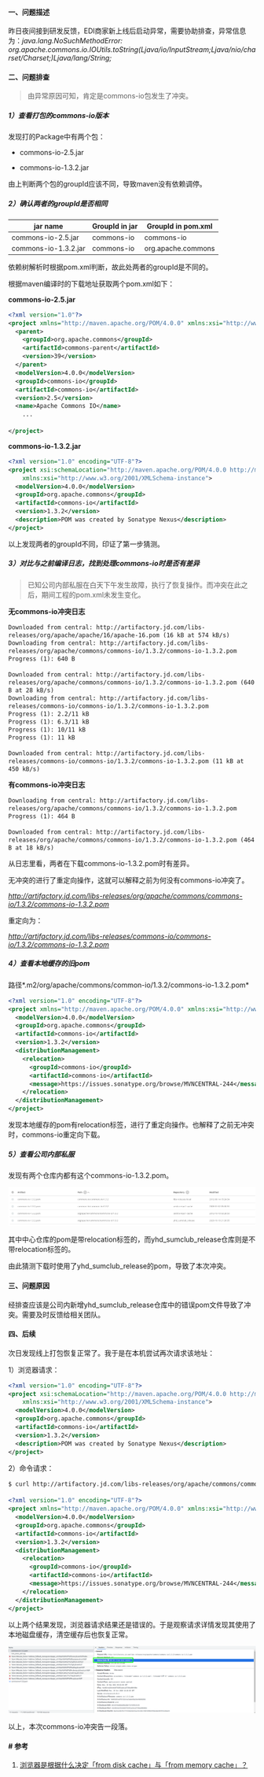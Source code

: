 #### 一、问题描述

昨日夜间接到研发反馈，EDI商家新上线后启动异常，需要协助排查，异常信息为：*java.lang.NoSuchMethodError: org.apache.commons.io.IOUtils.toString(Ljava/io/InputStream;Ljava/nio/charset/Charset;)Ljava/lang/String;*

#### 二、问题排查

> 由异常原因可知，肯定是commons-io包发生了冲突。

##### 1）查看打包的commons-io版本

发现打的Package中有两个包：

* commons-io-2.5.jar

* commons-io-1.3.2.jar

由上判断两个包的groupId应该不同，导致maven没有依赖调停。

##### 2）确认两者的groupId是否相同

| jar name             | GroupId in jar | GroupId in pom.xml |
| -------------------- | -------------- | ------------------ |
| commons-io-2.5.jar   | commons-io     | commons-io         |
| commons-io-1.3.2.jar | commons-io     | org.apache.commons |

依赖树解析时根据pom.xml判断，故此处两者的groupId是不同的。

根据maven编译时的下载地址获取两个pom.xml如下：

**commons-io-2.5.jar**

```xml
<?xml version="1.0"?>
<project xmlns="http://maven.apache.org/POM/4.0.0" xmlns:xsi="http://www.w3.org/2001/XMLSchema-instance" xsi:schemaLocation="http://maven.apache.org/POM/4.0.0 http://maven.apache.org/maven-v4_0_0.xsd">
  <parent>
    <groupId>org.apache.commons</groupId>
    <artifactId>commons-parent</artifactId>
    <version>39</version>
  </parent>
  <modelVersion>4.0.0</modelVersion>
  <groupId>commons-io</groupId>
  <artifactId>commons-io</artifactId>
  <version>2.5</version>
  <name>Apache Commons IO</name>
    ...

</project>
```

**commons-io-1.3.2.jar**

```xml
<?xml version="1.0" encoding="UTF-8"?>
<project xsi:schemaLocation="http://maven.apache.org/POM/4.0.0 http://maven.apache.org/xsd/maven-4.0.0.xsd" xmlns="http://maven.apache.org/POM/4.0.0"
    xmlns:xsi="http://www.w3.org/2001/XMLSchema-instance">
  <modelVersion>4.0.0</modelVersion>
  <groupId>org.apache.commons</groupId>
  <artifactId>commons-io</artifactId>
  <version>1.3.2</version>
  <description>POM was created by Sonatype Nexus</description>
</project>
```

以上发现两者的groupId不同，印证了第一步猜测。

##### 3）对比与之前编译日志，找到处理commons-io时是否有差异

> 已知公司内部私服在白天下午发生故障，执行了恢复操作。而冲突在此之后，期间工程的pom.xml未发生变化。

**无commons-io冲突日志**

```
Downloaded from central: http://artifactory.jd.com/libs-releases/org/apache/apache/16/apache-16.pom (16 kB at 574 kB/s)
Downloading from central: http://artifactory.jd.com/libs-releases/org/apache/commons/commons-io/1.3.2/commons-io-1.3.2.pom
Progress (1): 640 B
                   
Downloaded from central: http://artifactory.jd.com/libs-releases/org/apache/commons/commons-io/1.3.2/commons-io-1.3.2.pom (640 B at 28 kB/s)
Downloading from central: http://artifactory.jd.com/libs-releases/commons-io/commons-io/1.3.2/commons-io-1.3.2.pom
Progress (1): 2.2/11 kB
Progress (1): 6.3/11 kB
Progress (1): 10/11 kB 
Progress (1): 11 kB   
                   
Downloaded from central: http://artifactory.jd.com/libs-releases/commons-io/commons-io/1.3.2/commons-io-1.3.2.pom (11 kB at 450 kB/s)
```

**有commons-io冲突日志**

```
Downloading from central: http://artifactory.jd.com/libs-releases/org/apache/commons/commons-io/1.3.2/commons-io-1.3.2.pom
Progress (1): 464 B
                   
Downloaded from central: http://artifactory.jd.com/libs-releases/org/apache/commons/commons-io/1.3.2/commons-io-1.3.2.pom (464 B at 18 kB/s)
```

从日志里看，两者在下载commons-io-1.3.2.pom时有差异。

无冲突的进行了重定向操作，这就可以解释之前为何没有commons-io冲突了。

*http://artifactory.jd.com/libs-releases/org/apache/commons/commons-io/1.3.2/commons-io-1.3.2.pom*

重定向为：

*http://artifactory.jd.com/libs-releases/commons-io/commons-io/1.3.2/commons-io-1.3.2.pom*

##### 4）查看本地缓存的旧pom

路径*.m2/org/apache/commons/common-io/1.3.2/commons-io-1.3.2.pom*

```xml
<?xml version="1.0" encoding="UTF-8"?>
<project xmlns="http://maven.apache.org/POM/4.0.0" xmlns:xsi="http://www.w3.org/2001/XMLSchema-instance" xsi:schemaLocation="http://maven.apache.org/POM/4.0.0 http://maven.apache.org/xsd/maven-4.0.0.xsd">
  <modelVersion>4.0.0</modelVersion>
  <groupId>org.apache.commons</groupId>
  <artifactId>commons-io</artifactId>
  <version>1.3.2</version>
  <distributionManagement>
    <relocation>
      <groupId>commons-io</groupId>
      <artifactId>commons-io</artifactId>
      <message>https://issues.sonatype.org/browse/MVNCENTRAL-244</message>
    </relocation>
  </distributionManagement>
</project>
```

发现本地缓存的pom有relocation标签，进行了重定向操作。也解释了之前无冲突时，commons-io重定向下载。

##### 5）查看公司内部私服

发现有两个仓库内都有这个commons-io-1.3.2.pom。

![image-20210915145002935](../../src/main/resources/picture/image-20210915145002935.png)

其中中心仓库的pom是带relocation标签的，而yhd_sumclub_release仓库则是不带relocation标签的。

由此猜测下载时使用了yhd_sumclub_release的pom，导致了本次冲突。

#### 三、问题原因

经排查应该是公司内新增yhd_sumclub_release仓库中的错误pom文件导致了冲突。需要及时反馈给相关团队。

#### 四、后续

次日发现线上打包恢复正常了。我于是在本机尝试再次请求该地址：

1）浏览器请求：

```xml
<?xml version="1.0" encoding="UTF-8"?>
<project xsi:schemaLocation="http://maven.apache.org/POM/4.0.0 http://maven.apache.org/xsd/maven-4.0.0.xsd" xmlns="http://maven.apache.org/POM/4.0.0"
    xmlns:xsi="http://www.w3.org/2001/XMLSchema-instance">
  <modelVersion>4.0.0</modelVersion>
  <groupId>org.apache.commons</groupId>
  <artifactId>commons-io</artifactId>
  <version>1.3.2</version>
  <description>POM was created by Sonatype Nexus</description>
</project>
```

2）命令请求：

```xml
$ curl http://artifactory.jd.com/libs-releases/org/apache/commons/commons-io/1.3.2/commons-io-1.3.2.pom

<?xml version="1.0" encoding="UTF-8"?>
<project xmlns="http://maven.apache.org/POM/4.0.0" xmlns:xsi="http://www.w3.org/2001/XMLSchema-instance" xsi:schemaLocation="http://maven.apache.org/POM/4.0.0 http://maven.apache.org/xsd/maven-4.0.0.xsd">
  <modelVersion>4.0.0</modelVersion>
  <groupId>org.apache.commons</groupId>
  <artifactId>commons-io</artifactId>
  <version>1.3.2</version>
  <distributionManagement>
    <relocation>
      <groupId>commons-io</groupId>
      <artifactId>commons-io</artifactId>
      <message>https://issues.sonatype.org/browse/MVNCENTRAL-244</message>
    </relocation>
  </distributionManagement>
</project>
```

以上两个结果发现，浏览器请求结果还是错误的。于是观察请求详情发现其使用了本地磁盘缓存，清空缓存后也恢复正常。

![image-20210916101100178](../../src/main/resources/picture/image-20210916101100178.png)



以上，本次commons-io冲突告一段落。

#### # 参考

1. [浏览器是根据什么决定「from disk cache」与「from memory cache」？](https://www.zhihu.com/question/64201378)

